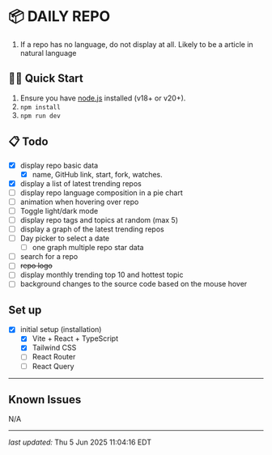 # 📦 DAILY REPO

1. If a repo has no language, do not display at all. Likely to be a article
   in natural language

## 🏃‍♂️ Quick Start

1. Ensure you have [node.js](https://nodejs.org/en/) installed (v18+ or v20+).
2. `npm install`
3. `npm run dev`

## 📋 Todo

- [x] display repo basic data
  - [x] name, GitHub link, start, fork, watches.
- [x] display a list of latest trending repos
- [ ] display repo language composition in a pie chart
- [ ] animation when hovering over repo
- [ ] Toggle light/dark mode
- [ ] display repo tags and topics at random (max 5)
- [ ] display a graph of the latest trending repos
- [ ] Day picker to select a date
  - [ ] one graph multiple repo star data
- [ ] search for a repo
- [ ] ~~repo logo~~
- [ ] display monthly trending top 10 and hottest topic
- [ ] background changes to the source code based on the mouse hover

## Set up

- [x] initial setup (installation)
  - [x] Vite + React + TypeScript
  - [x] Tailwind CSS
  - [ ] React Router
  - [ ] React Query

---

## Known Issues

N/A

---

_last updated:_ Thu 5 Jun 2025 11:04:16 EDT
